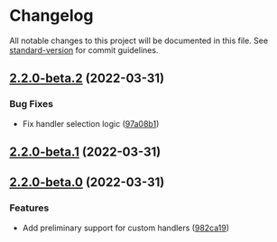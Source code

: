# Changelog

All notable changes to this project will be documented in this file. See [standard-version](https://github.com/conventional-changelog/standard-version) for commit guidelines.

## [2.2.0-beta.2](https://github.com/chelsea-apps/notification/compare/v2.2.0-beta.1...v2.2.0-beta.2) (2022-03-31)


### Bug Fixes

* Fix handler selection logic ([97a08b1](https://github.com/chelsea-apps/notification/commit/97a08b1b73cda18b25ba542a86ff62ac8bb02a52))

## [2.2.0-beta.1](https://github.com/chelsea-apps/notification/compare/v2.2.0-beta.0...v2.2.0-beta.1) (2022-03-31)

## [2.2.0-beta.0](https://github.com/chelsea-apps/notification/compare/v2.1.0-1...v2.2.0-beta.0) (2022-03-31)


### Features

* Add preliminary support for custom handlers ([982ca19](https://github.com/chelsea-apps/notification/commit/982ca191f95293007df446fcade88a8156885bd6))
